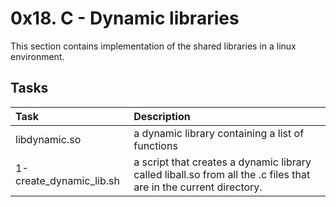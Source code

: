 # 0x18. C - Dynamic libraries

This section contains implementation of the shared libraries in a linux environment.

## Tasks

| Task | Description |
|:--|:--|
| libdynamic.so | a dynamic library containing a list of functions |
| 1-create_dynamic_lib.sh | a script that creates a dynamic library called liball.so from all the .c files that are in the current directory. |
